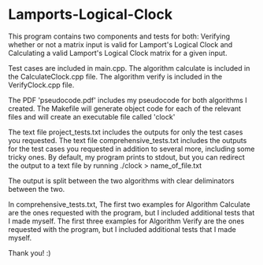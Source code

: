 # Lamports-Logical-Clock
This program contains two components and tests for both: Verifying whether or not a matrix input is valid for Lamport's Logical Clock and Calculating a valid Lamport's Logical Clock matrix for a given input.

Test cases are included in main.cpp.
The algorithm calculate is included in the CalculateClock.cpp file.
The algorithm verify is included in the VerifyClock.cpp file.

The PDF 'pseudocode.pdf' includes my pseudocode for both algorithms I created.
The Makefile will generate object code for each of the relevant files and will create an executable file called 'clock'

The text file project_tests.txt includes the outputs for only the test cases you requested.
The text file comprehensive_tests.txt includes the outputs for the test cases you requested in addition to several more, including some tricky ones.
By default, my program prints to stdout, but you can redirect the output to a text file by running
					./clock > name_of_file.txt

The output is split between the two algorithms with clear deliminators between the two.

In comprehensive_tests.txt,
	The first two examples for Algorithm Calculate are the ones requested with the program, but I included additional tests that I made myself.
	The first three examples for Algorithm Verify are the ones requested with the program, but I included additional tests that I made myself.

Thank you! :)
